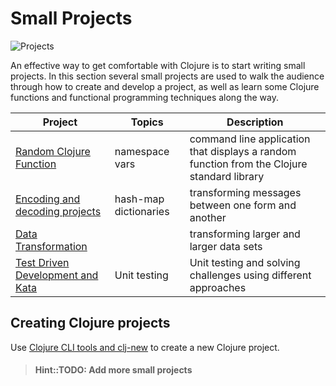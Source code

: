 # Small Projects

![Projects](/images/projects.png)

An effective way to get comfortable with Clojure is to start writing small projects.  In this section several small projects are used to walk the audience through how to create and develop a project, as well as learn some Clojure functions and functional programming techniques along the way.


| Project                                               | Topics                | Description                                                                                |
|-------------------------------------------------------|-----------------------|--------------------------------------------------------------------------------------------|
| [Random Clojure Function](random-clojure-function.md) | namespace vars        | command line application that displays a random function from the Clojure standard library |
| [Encoding and decoding projects](encode-decode/)      | hash-map dictionaries | transforming messages between one form and another                                         |
| [Data Transformation](data-transformation/)           |                       | transforming larger and larger data sets                                                   |
| [Test Driven Development and Kata](tdd-kata/)         | Unit testing          | Unit testing and solving challenges using different approaches                             |


## Creating Clojure projects
Use [Clojure CLI tools and clj-new](/clojure/clojure-cli/install/community-tools.md) to create a new Clojure project.

<!-- | Salary Calculator                                  | hash-map       | Calculate salaries for permanent and contract roles                                        | -->
<!-- | Java Interoperability   | java lang, interop, java fx  | Using Java libraries to do more   | -->

> #### Hint::TODO: Add more small projects


<!-- Topics to cover -->

<!-- Families of functions, e.g. reducing functions, filters, groupings, ??? -->

<!-- Tag Literals
- eg. dates and uuid
  https://clojure.org/reference/reader#_built_in_tagged_literals
-->


<!-- TODO: banner logos with link for -->
<!-- * Practicalli Clojure WebApps and API's -->
<!-- * Practicalli ClojureScript -->
